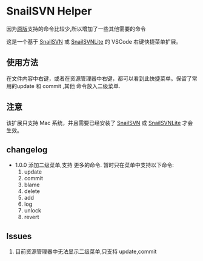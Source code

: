 # SnailSVN Helper
因为[原版](https://marketplace.visualstudio.com/items?itemName=Zlorn.snail-svn-helper)支持的命令比较少,所以增加了一些其他需要的命令

这是一个基于 [SnailSVN](https://apps.apple.com/cn/app/snailsvn/id847259925) 或 [SnailSVNLite](https://apps.apple.com/cn/app/snailsvn/id1063090543) 的 VSCode 右键快捷菜单扩展。



## 使用方法
在文件内容中右键，或者在资源管理器中右键，都可以看到此快捷菜单。保留了常用的update 和 commit ,其他 命令放入二级菜单.


## 注意
该扩展只支持 Mac 系统，并且需要已经安装了 [SnailSVN](https://apps.apple.com/cn/app/snailsvn/id847259925) 或 [SnailSVNLite](https://apps.apple.com/cn/app/snailsvn/id1063090543) 才会生效。  

## changelog
- 1.0.0 添加二级菜单,支持 更多的命令. 暂时只在菜单中支持以下命令:
  1. update
  2. commit
  3. blame
  4. delete
  5. add
  6. log
  7. unlock
  8. revert

## Issues
1. 目前资源管理器中无法显示二级菜单,只支持 update,commit